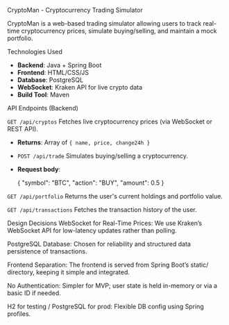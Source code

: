 CryptoMan - Cryptocurrency Trading Simulator

CryptoMan is a web-based trading simulator allowing users to track real-time cryptocurrency prices, simulate buying/selling, and maintain a mock portfolio.

Technologies Used

- **Backend**: Java + Spring Boot
- **Frontend**: HTML/CSS/JS
- **Database**: PostgreSQL
- **WebSocket**: Kraken API for live crypto data
- **Build Tool**: Maven

API Endpoints (Backend)

`GET /api/cryptos`
Fetches live cryptocurrency prices (via WebSocket or REST API).
- **Returns**: Array of `{ name, price, change24h }`

- `POST /api/trade`
Simulates buying/selling a cryptocurrency.
- **Request body**:
  
  {
    "symbol": "BTC",
    "action": "BUY",
    "amount": 0.5
  }

`GET /api/portfolio`
Returns the user's current holdings and portfolio value.

`GET /api/transactions`
Fetches the transaction history of the user.

Design Decisions
WebSocket for Real-Time Prices: We use Kraken’s WebSocket API for low-latency updates rather than polling.

PostgreSQL Database: Chosen for reliability and structured data persistence of transactions.

Frontend Separation: The frontend is served from Spring Boot’s static/ directory, keeping it simple and integrated.

No Authentication: Simpler for MVP; user state is held in-memory or via a basic ID if needed.

H2 for testing / PostgreSQL for prod: Flexible DB config using Spring profiles.